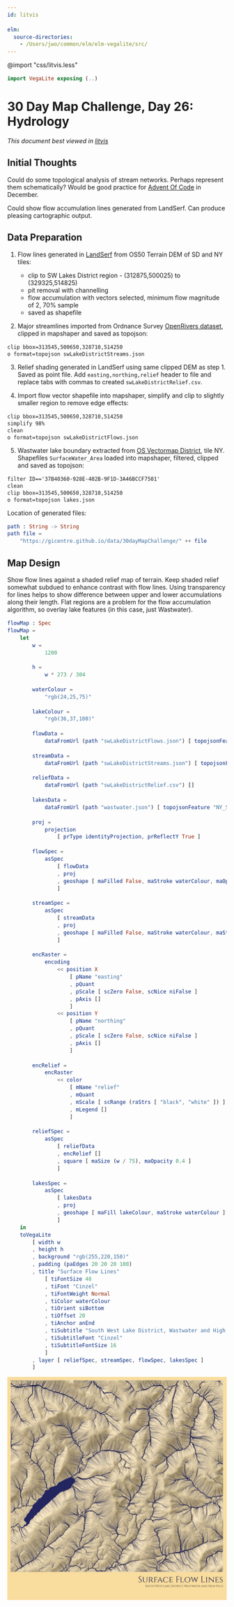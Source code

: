 ```yaml
---
id: litvis

elm:
  source-directories:
    - /Users/jwo/common/elm/elm-vegalite/src/
---
```


@import "css/litvis.less"

```elm {l=hidden}
import VegaLite exposing (..)
```

# 30 Day Map Challenge, Day 26: Hydrology

_This document best viewed in [litvis](https://github.com/gicentre/litvis)_

## Initial Thoughts

Could do some topological analysis of stream networks. Perhaps represent them schematically? Would be good practice for [Advent Of Code](https://adventOfCode.com) in December.

Could show flow accumulation lines generated from LandSerf. Can produce pleasing cartographic output.

## Data Preparation

1. Flow lines generated in [LandSerf](http://www.landserf.org) from OS50 Terrain DEM of SD and NY tiles:

   - clip to SW Lakes District region - (312875,500025) to (329325,514825)
   - pit removal with channelling
   - flow accumulation with vectors selected, minimum flow magnitude of 2, 70% sample
   - saved as shapefile

2. Major streamlines imported from Ordnance Survey [OpenRivers dataset](https://www.ordnancesurvey.co.uk/opendatadownload/products.html), clipped in mapshaper and saved as topojson:

```
clip bbox=313545,500650,328710,514250
o format=topojson swLakeDistrictStreams.json
```

3. Relief shading generated in LandSerf using same clipped DEM as step 1. Saved as point file. Add `easting,northing,relief` header to file and replace tabs with commas to created `swLakeDistrictRelief.csv`.

4. Import flow vector shapefile into mapshaper, simplify and clip to slightly smaller region to remove edge effects:

```
clip bbox=313545,500650,328710,514250
simplify 98%
clean
o format=topojson swLakeDistrictFlows.json
```

5. Wastwater lake boundary extracted from [OS Vectormap District](https://www.ordnancesurvey.co.uk/opendatadownload/products.html#VMDVEC), tile NY. Shapefiles `SurfaceWater_Area` loaded into mapshaper, filtered, clipped and saved as topojson:

```
filter ID=='37B40360-928E-402B-9F1D-3A46BCCF7501'
clean
clip bbox=313545,500650,328710,514250
o format=topojson lakes.json
```

Location of generated files:

```elm {l}
path : String -> String
path file =
    "https://gicentre.github.io/data/30dayMapChallenge/" ++ file
```

## Map Design

Show flow lines against a shaded relief map of terrain. Keep shaded relief somewhat subdued to enhance contrast with flow lines. Using transparency for lines helps to show difference between upper and lower accumulations along their length. Flat regions are a problem for the flow accumulation algorithm, so overlay lake features (in this case, just Wastwater).

```elm {l v interactive}
flowMap : Spec
flowMap =
    let
        w =
            1200

        h =
            w * 273 / 304

        waterColour =
            "rgb(24,25,75)"

        lakeColour =
            "rgb(36,37,100)"

        flowData =
            dataFromUrl (path "swLakeDistrictFlows.json") [ topojsonFeature "flows" ]

        streamData =
            dataFromUrl (path "swLakeDistrictStreams.json") [ topojsonFeature "WatercourseLink" ]

        reliefData =
            dataFromUrl (path "swLakeDistrictRelief.csv") []

        lakesData =
            dataFromUrl (path "wastwater.json") [ topojsonFeature "NY_SurfaceWater_Area" ]

        proj =
            projection
                [ prType identityProjection, prReflectY True ]

        flowSpec =
            asSpec
                [ flowData
                , proj
                , geoshape [ maFilled False, maStroke waterColour, maOpacity 0.3 ]
                ]

        streamSpec =
            asSpec
                [ streamData
                , proj
                , geoshape [ maFilled False, maStroke waterColour, maStrokeWidth 2, maOpacity 1 ]
                ]

        encRaster =
            encoding
                << position X
                    [ pName "easting"
                    , pQuant
                    , pScale [ scZero False, scNice niFalse ]
                    , pAxis []
                    ]
                << position Y
                    [ pName "northing"
                    , pQuant
                    , pScale [ scZero False, scNice niFalse ]
                    , pAxis []
                    ]

        encRelief =
            encRaster
                << color
                    [ mName "relief"
                    , mQuant
                    , mScale [ scRange (raStrs [ "black", "white" ]) ]
                    , mLegend []
                    ]

        reliefSpec =
            asSpec
                [ reliefData
                , encRelief []
                , square [ maSize (w / 75), maOpacity 0.4 ]
                ]

        lakesSpec =
            asSpec
                [ lakesData
                , proj
                , geoshape [ maFill lakeColour, maStroke waterColour ]
                ]
    in
    toVegaLite
        [ width w
        , height h
        , background "rgb(255,220,150)"
        , padding (paEdges 20 20 20 100)
        , title "Surface Flow Lines"
            [ tiFontSize 48
            , tiFont "Cinzel"
            , tiFontWeight Normal
            , tiColor waterColour
            , tiOrient siBottom
            , tiOffset 20
            , tiAnchor anEnd
            , tiSubtitle "South West Lake District, Wastwater and High Fells"
            , tiSubtitleFont "Cinzel"
            , tiSubtitleFontSize 16
            ]
        , layer [ reliefSpec, streamSpec, flowSpec, lakesSpec ]
        ]
```

![day 26](images/day26.jpg)
